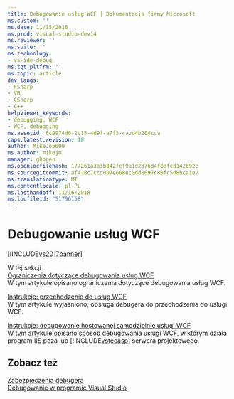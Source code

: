 ```yaml
---
title: Debugowanie usług WCF | Dokumentacja firmy Microsoft
ms.custom: ''
ms.date: 11/15/2016
ms.prod: visual-studio-dev14
ms.reviewer: ''
ms.suite: ''
ms.technology:
- vs-ide-debug
ms.tgt_pltfrm: ''
ms.topic: article
dev_langs:
- FSharp
- VB
- CSharp
- C++
helpviewer_keywords:
- debugging, WCF
- WCF, debugging
ms.assetid: 6c8974d0-2c15-4d9f-a7f3-cabd4b204cda
caps.latest.revision: 18
author: MikeJo5000
ms.author: mikejo
manager: ghogen
ms.openlocfilehash: 177261a3a3b842fcf9a1d2376d4f8dfcd142692e
ms.sourcegitcommit: af428c7ccd007e668ec0dd8697c88fc5d8bca1e2
ms.translationtype: MT
ms.contentlocale: pl-PL
ms.lasthandoff: 11/16/2018
ms.locfileid: "51796158"
---
```

# <a name="debugging-wcf-services"></a>Debugowanie usług WCF
[!INCLUDE[vs2017banner](../includes/vs2017banner.md)]

W tej sekcji  
 [Ograniczenia dotyczące debugowania usług WCF](../debugger/limitations-on-wcf-debugging.md)  
 W tym artykule opisano ograniczenia dotyczące debugowania usług WCF.  
  
 [Instrukcje: przechodzenie do usług WCF](../debugger/how-to-step-into-wcf-services.md)  
 W tym artykule wyjaśniono, obsługa debugera do przechodzenia do usługi WCF.  
  
 [Instrukcje: debugowanie hostowanej samodzielnie usługi WCF](../debugger/how-to-debug-a-self-hosted-wcf-service.md)  
 W tym artykule opisano sposób debugowania usługi WCF, w którym działa program IIS poza lub [!INCLUDE[vstecasp](../includes/vstecasp-md.md)] serwera projektowego.  
  
## <a name="see-also"></a>Zobacz też  
 [Zabezpieczenia debugera](../debugger/debugger-security.md)   
 [Debugowanie w programie Visual Studio](../debugger/debugging-in-visual-studio.md)



